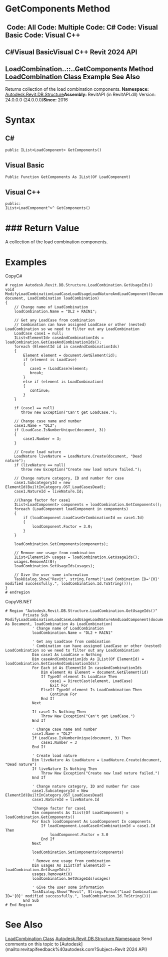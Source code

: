 # GetComponents Method

﻿
 Code: All Code: Multiple Code: C# Code: Visual Basic Code: Visual C++   
---  
C#Visual BasicVisual C++
Revit 2024 API  
---  
LoadCombination..::..GetComponents Method   
[LoadCombination Class](82891124-6fb9-e612-ca8c-6f4e32e2c121.md "LoadCombination Class") Example See Also  
---  
Returns collection of the load combination components. 
**Namespace:** [Autodesk.Revit.DB.Structure](d586b341-f687-9d90-e96d-255806b7d4fc.md "Autodesk.Revit.DB.Structure Namespace")**Assembly:** RevitAPI (in RevitAPI.dll) Version: 24.0.0.0 (24.0.0.0)**Since:** 2016 
# Syntax
C#  
---  
```text
public IList<LoadComponent> GetComponents()
```
  
Visual Basic  
---  
```text
Public Function GetComponents As IList(Of LoadComponent)
```
  
Visual C++  
---  
```text
public:
IList<LoadComponent^>^ GetComponents()
```
  
# ### Return Value
A collection of the load combination components. 
# Examples
CopyC#
```text
# region Autodesk.Revit.DB.Structure.LoadCombination.GetUsageIds()
void ModifyLoadCombinationLoadCaseLoadUsageLoadNatureAndLoadComponent(Document document, LoadCombination loadCombination)
{
    // Change name of LoadCombination
    loadCombination.Name = "DL2 + RAIN1";

    // Get any LoadCase from combination
    // Combination can have assigned LoadCase or other (nested) LoadCombination so we need to filter out any LoadCombination
    LoadCase case1 = null;
    IList<ElementId> caseAndCombinationIds = loadCombination.GetCaseAndCombinationIds();
    foreach (ElementId id in caseAndCombinationIds)
    {
        Element element = document.GetElement(id);
        if (element is LoadCase)
        {
           case1 = (LoadCase)element;
           break;
        }
        else if (element is LoadCombination)
        {
           continue;
        }
    }

    if (case1 == null)
       throw new Exception("Can't get LoadCase.");

    // Change case name and number
    case1.Name = "DL2";
    if (LoadCase.IsNumberUnique(document, 3))
    {
        case1.Number = 3;
    }

    // Create load nature
    LoadNature liveNature = LoadNature.Create(document, "Dead nature");
    if (liveNature == null)
       throw new Exception("Create new load nature failed.");

    // Change nature category, ID and number for case
    case1.SubcategoryId = new ElementId(BuiltInCategory.OST_LoadCasesDead);
    case1.NatureId = liveNature.Id;

    //Change factor for case1
    IList<LoadComponent> components = loadCombination.GetComponents();
    foreach (LoadComponent loadComponent in components)
    {
        if (loadComponent.LoadCaseOrCombinationId == case1.Id)
        {
            loadComponent.Factor = 3.0;
        }
    }

    loadCombination.SetComponents(components);

    // Remove one usage from combination
    IList<ElementId> usages = loadCombination.GetUsageIds();
    usages.RemoveAt(0);
    loadCombination.SetUsageIds(usages);

    // Give the user some information
    TaskDialog.Show("Revit", string.Format("Load Combination ID='{0}' modified successfully.", loadCombination.Id.ToString()));
}
# endregion
```

CopyVB.NET
```text
# Region "Autodesk.Revit.DB.Structure.LoadCombination.GetUsageIds()"
        Private Sub ModifyLoadCombinationLoadCaseLoadUsageLoadNatureAndLoadComponent(document As Document, loadCombination As LoadCombination)
            ' Change name of LoadCombination
            loadCombination.Name = "DL2 + RAIN1"

            ' Get any LoadCase from combination
            ' Combination can have assigned LoadCase or other (nested) LoadCombination so we need to filter out any LoadCombination
            Dim case1 As LoadCase = Nothing
            Dim caseAndCombinationIds As IList(Of ElementId) = loadCombination.GetCaseAndCombinationIds()
            For Each id As ElementId In caseAndCombinationIds
                Dim element As Element = document.GetElement(id)
                If TypeOf element Is LoadCase Then
                    case1 = DirectCast(element, LoadCase)
                    Exit For
                ElseIf TypeOf element Is LoadCombination Then
                    Continue For
                End If
            Next

            If case1 Is Nothing Then
                Throw New Exception("Can't get LoadCase.")
            End If

            ' Change case name and number
            case1.Name = "DL2"
            If LoadCase.IsNumberUnique(document, 3) Then
                case1.Number = 3
            End If

            ' Create load nature
            Dim liveNature As LoadNature = LoadNature.Create(document, "Dead nature")
            If liveNature Is Nothing Then
                Throw New Exception("Create new load nature failed.")
            End If

            ' Change nature category, ID and number for case
            case1.SubcategoryId = New ElementId(BuiltInCategory.OST_LoadCasesDead)
            case1.NatureId = liveNature.Id

            'Change factor for case1
            Dim components As IList(Of LoadComponent) = loadCombination.GetComponents()
            For Each loadComponent As LoadComponent In components
                If loadComponent.LoadCaseOrCombinationId = case1.Id Then
                    loadComponent.Factor = 3.0
                End If
            Next

            loadCombination.SetComponents(components)

            ' Remove one usage from combination
            Dim usages As IList(Of ElementId) = loadCombination.GetUsageIds()
            usages.RemoveAt(0)
            loadCombination.SetUsageIds(usages)

            ' Give the user some information
            TaskDialog.Show("Revit", String.Format("Load Combination ID='{0}' modified successfully.", loadCombination.Id.ToString()))
        End Sub
# End Region
```

# See Also
[LoadCombination Class](82891124-6fb9-e612-ca8c-6f4e32e2c121.md "LoadCombination Class")
[Autodesk.Revit.DB.Structure Namespace](d586b341-f687-9d90-e96d-255806b7d4fc.md "Autodesk.Revit.DB.Structure Namespace")
Send comments on this topic to [Autodesk](mailto:revitapifeedback%40autodesk.com?Subject=Revit 2024 API)